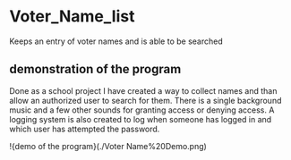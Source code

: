 # Voter_Name_list
Keeps an entry of voter names and is able to be searched

## demonstration of the program
Done as a school project I have created a way to collect names and than allow an authorized user to search for them. There is a single background music and a few other sounds for granting access or denying access. A logging system is also created to log when someone has logged in and which user has attempted the password.

!{demo of the program}(./Voter Name%20Demo.png)
